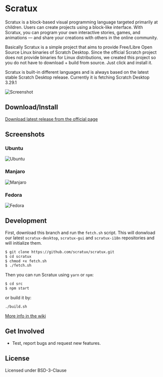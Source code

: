 # Scratux 
Scratux is a block-based visual programming language targeted primarily at children. Users can create projects using a block-like interface. With Scratux, you can program your own interactive stories, games, and animations — and share your creations with others in the online community.

Basically Scratux is a simple project that aims to provide Free/Libre Open Source Linux binaries of Scratch Desktop. Since the official Scratch project does not provide binaries for Linux distributions, we created this project so you do not have to download + build from source. Just click and install it.

Scratux is built-in different languages and is always based on the latest stable Scratch Desktop release. Currently it is fetching Scratch Desktop 3.29.1

![Screenshot](https://dashboard.snapcraft.io/site_media/appmedia/2020/03/window_OLzR3hd.png)

Download/Install
----
[Download latest release from the official page](https://scratux-revived.github.io/#download)

Screenshots
----
### Ubuntu
![Ubuntu](https://dashboard.snapcraft.io/site_media/appmedia/2020/05/scratux_ubuntu_2004_RPhn0Ev.png)

### Manjaro
![Manjaro](https://dashboard.snapcraft.io/site_media/appmedia/2020/05/scratux_manjaro_SfK6wYb.png)

### Fedora
![Fedora](https://dashboard.snapcraft.io/site_media/appmedia/2020/05/fedora_scratux_dSrC33b.png)

Development
----
First, download this branch and run the `fetch.sh` script. This will donwload our latest `scratux-desktop`, `scratux-gui` and `scratux-i18n` repositories and will initialize them.

```sh
$ git clone https://github.com/scratux/scratux.git
$ cd scratux
$ chmod +x fetch.sh
$ ./fetch.sh 
```
 
 Then you can run Scratux using `yarn` or `npm`:

```sh
$ cd src
$ npm start
```
or build it by:

```sh
./build.sh
```
[More info in the wiki](https://github.com/scratux-revived/scratux/wiki/Development)

Get Involved
----
* Test, report bugs and request new features. 

License
----
Licensed under BSD-3-Clause
